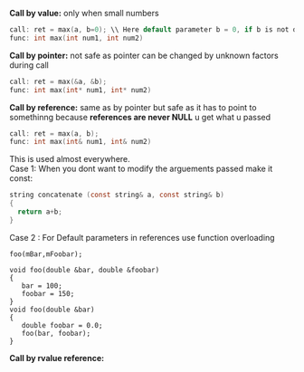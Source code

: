 **Call by value:** only when small numbers
```C
call: ret = max(a, b=0); \\ Here default parameter b = 0, if b is not defined in function call 
func: int max(int num1, int num2) 
```
**Call by pointer:**  not safe as pointer can be changed by unknown factors during call
```C
call: ret = max(&a, &b);
func: int max(int* num1, int* num2) 
```
**Call by reference:** same as by pointer but safe as it has to point to somethinng because **references are never NULL** u get what u passed
```C
call: ret = max(a, b);
func: int max(int& num1, int& num2) 
```
This is used almost everywhere.<br> 
Case 1: When you dont want to modify the arguements passed make it const:
```C
string concatenate (const string& a, const string& b)
{
  return a+b;
}
```
Case 2 : For Default parameters in references use function overloading
```
foo(mBar,mFoobar); 

void foo(double &bar, double &foobar) 
{ 
   bar = 100; 
   foobar = 150; 
}
void foo(double &bar) 
{ 
   double foobar = 0.0;
   foo(bar, foobar);
}
```	
**Call by rvalue reference:**
```C
```
